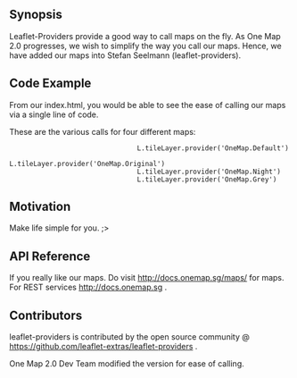 ## Synopsis

Leaflet-Providers provide a good way to call maps on the fly. As One Map 2.0 progresses, we wish to simplify the way you call our maps. Hence, we have added our maps into Stefan Seelmann (leaflet-providers).


## Code Example

From our index.html, you would be able to see the ease of calling our maps via a single line of code.

These are the various calls for four different maps:

									L.tileLayer.provider('OneMap.Default')
									L.tileLayer.provider('OneMap.Original')
									L.tileLayer.provider('OneMap.Night')
									L.tileLayer.provider('OneMap.Grey')

## Motivation

Make life simple for you. ;>

## API Reference

If you really like our maps. Do visit http://docs.onemap.sg/maps/ for maps. For REST services http://docs.onemap.sg .


## Contributors

leaflet-providers is contributed by the open source community @ https://github.com/leaflet-extras/leaflet-providers .

One Map 2.0 Dev Team modified the version for ease of calling. 

